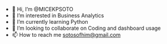 - 👋 Hi, I’m @MICEKPSOTO
- 👀 I’m interested in Business Analytics
- 🌱 I’m currently learning Python
- 💞️ I’m looking to collaborate on Coding and dashboard usage
- 📫 How to reach me sotosofhim@gmail.com

<!---
MICEKPSOTO/MICEKPSOTO is a ✨ special ✨ repository because its `README.md` (this file) appears on your GitHub profile.
You can click the Preview link to take a look at your changes.
--->

